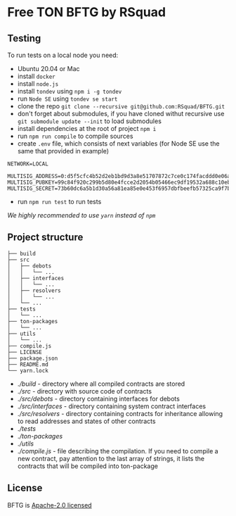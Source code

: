 # Free TON BFTG by RSquad

## Testing

To run tests on a local node you need:

- Ubuntu 20.04 or Mac
- install `docker`
- install `node.js`
- install `tondev` using `npm i -g tondev`
- run `Node SE` using `tondev se start`
- clone the repo `git clone --recursive git@github.com:RSquad/BFTG.git`
- don't forget about submodules, if you have cloned withut recursive use `git submodule update --init` to load submodules
- install dependencies at the root of project `npm i`
- run `npm run compile` to compile sources
- create `.env` file, which consists of next variables (for Node SE use the same that provided in example)

```
NETWORK=LOCAL

MULTISIG_ADDRESS=0:d5f5cfc4b52d2eb1bd9d3a8e51707872c7ce0c174facddd0e06ae5ffd17d2fcd
MULTISIG_PUBKEY=99c84f920c299b5d80e4fcce2d2054b05466ec9df19532a688c10eb6dd8d6b33
MULTISIG_SECRET=73b60dc6a5b1d30a56a81ea85e0e453f6957dbfbeefb57325ca9f7be96d3fe1a
```

- run `npm run test` to run tests

_We highly recommended to use `yarn` instead of `npm`_

## Project structure

```
├── build
├── src
│   ├── debots
│   │   └── ...
│   ├── interfaces
│   │   └── ...
│   ├── resolvers
│   │   └── ...
│   └── ...
├── tests
│   └── ...
├── ton-packages
│   └── ...
├── utils
│   └── ...
├── compile.js
├── LICENSE
├── package.json
├── README.md
└── yarn.lock
```

- _./build_ - directory where all compiled contracts are stored
- _./src_ - directory with source code of contracts
- _./src/debots_ - directory containing interfaces for debots
- _./src/interfaces_ - directory containing system contract interfaces
- _./src/resolvers_ - directory containing contracts for inheritance allowing to read addresses and states of other contracts
- _./tests_
- _./ton-packages_
- _./utils_
- _./compile.js_ - file describing the compilation. If you need to compile a new contract, pay attention to the last array of strings, it lists the contracts that will be compiled into ton-package

## License

BFTG is [Apache-2.0 licensed](http://www.apache.org/licenses/LICENSE-2.0 'Apache-2.0 licensed')
